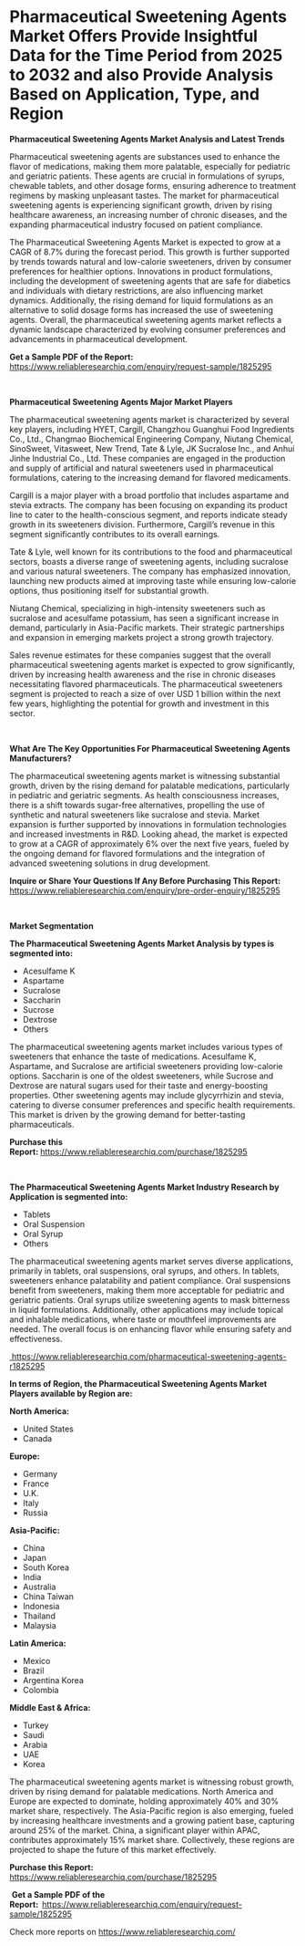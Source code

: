 <p><h1>Pharmaceutical Sweetening Agents Market Offers Provide Insightful Data for the Time Period from 2025 to 2032 and also Provide Analysis Based on Application, Type, and Region</h1></p><p><strong>Pharmaceutical Sweetening Agents Market Analysis and Latest Trends</strong></p>
<p><p>Pharmaceutical sweetening agents are substances used to enhance the flavor of medications, making them more palatable, especially for pediatric and geriatric patients. These agents are crucial in formulations of syrups, chewable tablets, and other dosage forms, ensuring adherence to treatment regimens by masking unpleasant tastes. The market for pharmaceutical sweetening agents is experiencing significant growth, driven by rising healthcare awareness, an increasing number of chronic diseases, and the expanding pharmaceutical industry focused on patient compliance.</p><p>The Pharmaceutical Sweetening Agents Market is expected to grow at a CAGR of 8.7% during the forecast period. This growth is further supported by trends towards natural and low-calorie sweeteners, driven by consumer preferences for healthier options. Innovations in product formulations, including the development of sweetening agents that are safe for diabetics and individuals with dietary restrictions, are also influencing market dynamics. Additionally, the rising demand for liquid formulations as an alternative to solid dosage forms has increased the use of sweetening agents. Overall, the pharmaceutical sweetening agents market reflects a dynamic landscape characterized by evolving consumer preferences and advancements in pharmaceutical development.</p></p>
<p><strong>Get a Sample PDF of the Report:&nbsp;</strong> <a href="https://www.reliableresearchiq.com/enquiry/request-sample/1825295?utm_campaign=1129&utm_medium=2&utm_source=Github&utm_content=ia&utm_term=03022025&utm_id=pharmaceutical-sweetening-agents">https://www.reliableresearchiq.com/enquiry/request-sample/1825295</a></p>
<p>&nbsp;</p>
<p><strong>Pharmaceutical Sweetening Agents Major Market Players</strong></p>
<p><p>The pharmaceutical sweetening agents market is characterized by several key players, including HYET, Cargill, Changzhou Guanghui Food Ingredients Co., Ltd., Changmao Biochemical Engineering Company, Niutang Chemical, SinoSweet, Vitasweet, New Trend, Tate & Lyle, JK Sucralose Inc., and Anhui Jinhe Industrial Co., Ltd. These companies are engaged in the production and supply of artificial and natural sweeteners used in pharmaceutical formulations, catering to the increasing demand for flavored medicaments.</p><p>Cargill is a major player with a broad portfolio that includes aspartame and stevia extracts. The company has been focusing on expanding its product line to cater to the health-conscious segment, and reports indicate steady growth in its sweeteners division. Furthermore, Cargill’s revenue in this segment significantly contributes to its overall earnings.</p><p>Tate & Lyle, well known for its contributions to the food and pharmaceutical sectors, boasts a diverse range of sweetening agents, including sucralose and various natural sweeteners. The company has emphasized innovation, launching new products aimed at improving taste while ensuring low-calorie options, thus positioning itself for substantial growth.</p><p>Niutang Chemical, specializing in high-intensity sweeteners such as sucralose and acesulfame potassium, has seen a significant increase in demand, particularly in Asia-Pacific markets. Their strategic partnerships and expansion in emerging markets project a strong growth trajectory.</p><p>Sales revenue estimates for these companies suggest that the overall pharmaceutical sweetening agents market is expected to grow significantly, driven by increasing health awareness and the rise in chronic diseases necessitating flavored pharmaceuticals. The pharmaceutical sweeteners segment is projected to reach a size of over USD 1 billion within the next few years, highlighting the potential for growth and investment in this sector.</p></p>
<p>&nbsp;</p>
<p><strong>What Are The Key Opportunities For Pharmaceutical Sweetening Agents Manufacturers?</strong></p>
<p><p>The pharmaceutical sweetening agents market is witnessing substantial growth, driven by the rising demand for palatable medications, particularly in pediatric and geriatric segments. As health consciousness increases, there is a shift towards sugar-free alternatives, propelling the use of synthetic and natural sweeteners like sucralose and stevia. Market expansion is further supported by innovations in formulation technologies and increased investments in R&D. Looking ahead, the market is expected to grow at a CAGR of approximately 6% over the next five years, fueled by the ongoing demand for flavored formulations and the integration of advanced sweetening solutions in drug development.</p></p>
<p><strong>Inquire or Share Your Questions If Any Before Purchasing This Report:</strong> <a href="https://www.reliableresearchiq.com/enquiry/pre-order-enquiry/1825295?utm_campaign=1129&utm_medium=2&utm_source=Github&utm_content=ia&utm_term=03022025&utm_id=pharmaceutical-sweetening-agents">https://www.reliableresearchiq.com/enquiry/pre-order-enquiry/1825295</a></p>
<p>&nbsp;</p>
<p><strong>Market Segmentation</strong></p>
<p><strong>The Pharmaceutical Sweetening Agents Market Analysis by types is segmented into:</strong></p>
<p><ul><li>Acesulfame K</li><li>Aspartame</li><li>Sucralose</li><li>Saccharin</li><li>Sucrose</li><li>Dextrose</li><li>Others</li></ul></p>
<p><p>The pharmaceutical sweetening agents market includes various types of sweeteners that enhance the taste of medications. Acesulfame K, Aspartame, and Sucralose are artificial sweeteners providing low-calorie options. Saccharin is one of the oldest sweeteners, while Sucrose and Dextrose are natural sugars used for their taste and energy-boosting properties. Other sweetening agents may include glycyrrhizin and stevia, catering to diverse consumer preferences and specific health requirements. This market is driven by the growing demand for better-tasting pharmaceuticals.</p></p>
<p><strong>Purchase this Report:&nbsp;</strong><a href="https://www.reliableresearchiq.com/purchase/1825295?utm_campaign=1129&utm_medium=2&utm_source=Github&utm_content=ia&utm_term=03022025&utm_id=pharmaceutical-sweetening-agents">https://www.reliableresearchiq.com/purchase/1825295</a></p>
<p>&nbsp;</p>
<p><strong>The Pharmaceutical Sweetening Agents Market Industry Research by Application is segmented into:</strong></p>
<p><ul><li>Tablets</li><li>Oral Suspension</li><li>Oral Syrup</li><li>Others</li></ul></p>
<p><p>The pharmaceutical sweetening agents market serves diverse applications, primarily in tablets, oral suspensions, oral syrups, and others. In tablets, sweeteners enhance palatability and patient compliance. Oral suspensions benefit from sweeteners, making them more acceptable for pediatric and geriatric patients. Oral syrups utilize sweetening agents to mask bitterness in liquid formulations. Additionally, other applications may include topical and inhalable medications, where taste or mouthfeel improvements are needed. The overall focus is on enhancing flavor while ensuring safety and effectiveness.</p></p>
<p><a href="https://www.reliableresearchiq.com/pharmaceutical-sweetening-agents-r1825295?utm_campaign=1129&utm_medium=2&utm_source=Github&utm_content=ia&utm_term=03022025&utm_id=pharmaceutical-sweetening-agents">&nbsp;https://www.reliableresearchiq.com/pharmaceutical-sweetening-agents-r1825295</a></p>
<p><strong>In terms of Region, the Pharmaceutical Sweetening Agents Market Players available by Region are:</strong></p>
<p>
    <p> <strong> North America: </strong>
        <ul>
            <li>United States</li>
            <li>Canada</li>
        </ul>
        </p> 
    <p> <strong> Europe: </strong>
        <ul>
            <li>Germany</li>
            <li>France</li>
            <li>U.K.</li>
            <li>Italy</li>
            <li>Russia</li>
        </ul>
        </p> 
    <p> <strong> Asia-Pacific: </strong>
        <ul>
            <li>China</li>
            <li>Japan</li>
            <li>South Korea</li>
            <li>India</li>
            <li>Australia</li>
            <li>China Taiwan</li>
            <li>Indonesia</li>
            <li>Thailand</li>
            <li>Malaysia</li>
        </ul>
        </p> 
    <p> <strong> Latin America: </strong>
        <ul>
            <li>Mexico</li>
            <li>Brazil</li>
            <li>Argentina Korea</li>
            <li>Colombia</li>
        </ul>
        </p> 
    <p> <strong> Middle East & Africa: </strong>
        <ul>
            <li>Turkey</li>
            <li>Saudi</li>
            <li>Arabia</li>
            <li>UAE</li>
            <li>Korea</li>
        </ul>
    </p>
    </p>
<p><p>The pharmaceutical sweetening agents market is witnessing robust growth, driven by rising demand for palatable medications. North America and Europe are expected to dominate, holding approximately 40% and 30% market share, respectively. The Asia-Pacific region is also emerging, fueled by increasing healthcare investments and a growing patient base, capturing around 25% of the market. China, a significant player within APAC, contributes approximately 15% market share. Collectively, these regions are projected to shape the future of this market effectively.</p></p>
<p><strong>Purchase this Report: </strong><a href="https://www.reliableresearchiq.com/purchase/1825295?utm_campaign=1129&utm_medium=2&utm_source=Github&utm_content=ia&utm_term=03022025&utm_id=pharmaceutical-sweetening-agents">https://www.reliableresearchiq.com/purchase/1825295</a></p>
<p>&nbsp;<strong>Get a Sample PDF of the Report:&nbsp;&nbsp;</strong><a href="https://www.reliableresearchiq.com/enquiry/request-sample/1825295?utm_campaign=1129&utm_medium=2&utm_source=Github&utm_content=ia&utm_term=03022025&utm_id=pharmaceutical-sweetening-agents">https://www.reliableresearchiq.com/enquiry/request-sample/1825295</a></p>
<p><strong></strong></p>
<p>Check more reports on <a href="https://www.reliableresearchiq.com/?utm_campaign=1129&utm_medium=2&utm_source=Github&utm_content=ia&utm_term=03022025&utm_id=pharmaceutical-sweetening-agents">https://www.reliableresearchiq.com/</a></p>